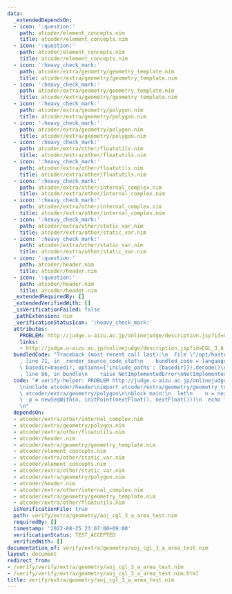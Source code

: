 ```yaml
---
data:
  _extendedDependsOn:
  - icon: ':question:'
    path: atcoder/element_concepts.nim
    title: atcoder/element_concepts.nim
  - icon: ':question:'
    path: atcoder/element_concepts.nim
    title: atcoder/element_concepts.nim
  - icon: ':heavy_check_mark:'
    path: atcoder/extra/geometry/geometry_template.nim
    title: atcoder/extra/geometry/geometry_template.nim
  - icon: ':heavy_check_mark:'
    path: atcoder/extra/geometry/geometry_template.nim
    title: atcoder/extra/geometry/geometry_template.nim
  - icon: ':heavy_check_mark:'
    path: atcoder/extra/geometry/polygon.nim
    title: atcoder/extra/geometry/polygon.nim
  - icon: ':heavy_check_mark:'
    path: atcoder/extra/geometry/polygon.nim
    title: atcoder/extra/geometry/polygon.nim
  - icon: ':heavy_check_mark:'
    path: atcoder/extra/other/floatutils.nim
    title: atcoder/extra/other/floatutils.nim
  - icon: ':heavy_check_mark:'
    path: atcoder/extra/other/floatutils.nim
    title: atcoder/extra/other/floatutils.nim
  - icon: ':heavy_check_mark:'
    path: atcoder/extra/other/internal_complex.nim
    title: atcoder/extra/other/internal_complex.nim
  - icon: ':heavy_check_mark:'
    path: atcoder/extra/other/internal_complex.nim
    title: atcoder/extra/other/internal_complex.nim
  - icon: ':heavy_check_mark:'
    path: atcoder/extra/other/static_var.nim
    title: atcoder/extra/other/static_var.nim
  - icon: ':heavy_check_mark:'
    path: atcoder/extra/other/static_var.nim
    title: atcoder/extra/other/static_var.nim
  - icon: ':question:'
    path: atcoder/header.nim
    title: atcoder/header.nim
  - icon: ':question:'
    path: atcoder/header.nim
    title: atcoder/header.nim
  _extendedRequiredBy: []
  _extendedVerifiedWith: []
  _isVerificationFailed: false
  _pathExtension: nim
  _verificationStatusIcon: ':heavy_check_mark:'
  attributes:
    PROBLEM: http://judge.u-aizu.ac.jp/onlinejudge/description.jsp?id=CGL_3_A
    links:
    - http://judge.u-aizu.ac.jp/onlinejudge/description.jsp?id=CGL_3_A
  bundledCode: "Traceback (most recent call last):\n  File \"/opt/hostedtoolcache/Python/3.10.6/x64/lib/python3.10/site-packages/onlinejudge_verify/documentation/build.py\"\
    , line 71, in _render_source_code_stat\n    bundled_code = language.bundle(stat.path,\
    \ basedir=basedir, options={'include_paths': [basedir]}).decode()\n  File \"/opt/hostedtoolcache/Python/3.10.6/x64/lib/python3.10/site-packages/onlinejudge_verify/languages/nim.py\"\
    , line 86, in bundle\n    raise NotImplementedError\nNotImplementedError\n"
  code: "# verify-helper: PROBLEM http://judge.u-aizu.ac.jp/onlinejudge/description.jsp?id=CGL_3_A\n\
    \ninclude atcoder/header\nimport atcoder/extra/geometry/geometry_template\nimport\
    \ atcoder/extra/geometry/polygon\n\nblock main:\n  let\n    n = nextInt()\n  \
    \  p = newSeqWith(n, initPoint(nextFloat(), nextFloat()))\n  echo fmt\"{p.area():.1f}\"\
    \n"
  dependsOn:
  - atcoder/extra/other/internal_complex.nim
  - atcoder/extra/geometry/polygon.nim
  - atcoder/extra/other/floatutils.nim
  - atcoder/header.nim
  - atcoder/extra/geometry/geometry_template.nim
  - atcoder/element_concepts.nim
  - atcoder/extra/other/static_var.nim
  - atcoder/element_concepts.nim
  - atcoder/extra/other/static_var.nim
  - atcoder/extra/geometry/polygon.nim
  - atcoder/header.nim
  - atcoder/extra/other/internal_complex.nim
  - atcoder/extra/geometry/geometry_template.nim
  - atcoder/extra/other/floatutils.nim
  isVerificationFile: true
  path: verify/extra/geometry/aoj_cgl_3_a_area_test.nim
  requiredBy: []
  timestamp: '2022-08-25 23:07:00+09:00'
  verificationStatus: TEST_ACCEPTED
  verifiedWith: []
documentation_of: verify/extra/geometry/aoj_cgl_3_a_area_test.nim
layout: document
redirect_from:
- /verify/verify/extra/geometry/aoj_cgl_3_a_area_test.nim
- /verify/verify/extra/geometry/aoj_cgl_3_a_area_test.nim.html
title: verify/extra/geometry/aoj_cgl_3_a_area_test.nim
---
```

